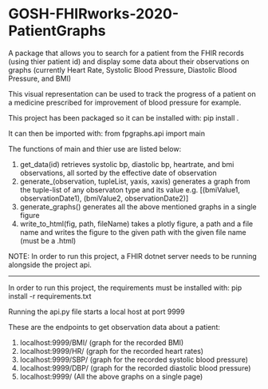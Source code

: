 # GOSH-FHIRworks-2020-PatientGraphs
A package that allows you to search for a patient from the FHIR records (using thier patient id) and display some data about their observations on graphs (currently Heart Rate, Systolic Blood Pressure, Diastolic Blood Pressure, and BMI)

This visual representation can be used to track the progress of a patient on a medicine prescribed for improvement of blood pressure for example. 

This project has been packaged so it can be installed with:
pip install . 

It can then be imported with:
from fpgraphs.api import main

The functions of main and thier use are listed below:
1. get_data(id) retrieves systolic bp, diastolic bp, heartrate, and bmi observations, all sorted by the effective date of observation
2. generate_(observation, tupleList, yaxis, xaxis) generates a graph from the tuple-list of any observaton type and its value e.g. [(bmiValue1, observationDate1), (bmiValue2, observationDate2)]
3. generate_graphs() generates all the above mentioned graphs in a single figure
4. write_to_html(fig, path, fileName) takes a plotly figure, a path and a file name and writes the figure to the given path with the given file name (must be a .html)

NOTE: In order to run this project, a FHIR dotnet server needs to be running alongside the project api.

------------------------------------------------------------------------------------

In order to run this project, the requirements must be installed with:
pip install -r requirements.txt

Running the api.py file starts a local host at port 9999

These are the endpoints to get observation data about a patient:

1. localhost:9999/BMI/<patient ID> (graph for the recorded BMI)
2. localhost:9999/HR/<patient ID> (graph for the recorded heart rates)
3. localhost:9999/SBP/<patient ID> (graph for the recorded systolic blood pressure)
4. localhost:9999/DBP/<patient ID> (graph for the recorded diastolic blood pressure)
5. localhost:9999/<patient ID> (All the above graphs on a single page)
